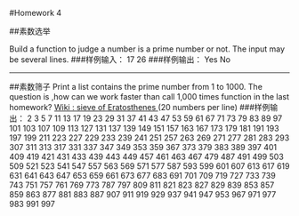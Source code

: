 
#Homework 4

##素数选举

Build a function to judge a number is a prime number or not.
The input may be several lines.
###样例输入：
17
26
###样例输出：
Yes
No

---

##素数筛子
Print a list contains the prime number from 1 to 1000. The question is ,how can we work faster than call 1,000 times function in the last homework?
[Wiki : sieve of Eratosthenes ](https://zh.wikipedia.org/wiki/%E5%9F%83%E6%8B%89%E6%89%98%E6%96%AF%E7%89%B9%E5%B0%BC%E7%AD%9B%E6%B3%95)
(20 numbers per line)
###样例输出：
2 3 5 7 11 13 17 19 23 29 31 37 41 43 47 53 59 61 67 71 
73 79 83 89 97 101 103 107 109 113 127 131 137 139 149 151 157 163 167 173 
179 181 191 193 197 199 211 223 227 229 233 239 241 251 257 263 269 271 277 281 
283 293 307 311 313 317 331 337 347 349 353 359 367 373 379 383 389 397 401 409 
419 421 431 433 439 443 449 457 461 463 467 479 487 491 499 503 509 521 523 541 
547 557 563 569 571 577 587 593 599 601 607 613 617 619 631 641 643 647 653 659 
661 673 677 683 691 701 709 719 727 733 739 743 751 757 761 769 773 787 797 809 
811 821 823 827 829 839 853 857 859 863 877 881 883 887 907 911 919 929 937 941 
947 953 967 971 977 983 991 997
